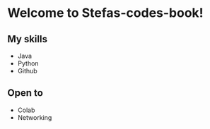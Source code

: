 # Welcome to Stefas-codes-book!
## My skills
- Java
- Python
- Github
## Open to
- Colab
- Networking 
